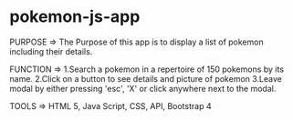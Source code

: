 # pokemon-js-app

PURPOSE  => The Purpose of this app is to display a list of pokemon including their details. 

FUNCTION => 1.Search a pokemon in a repertoire of 150 pokemons by its name.
            2.Click on a button to see details and picture of pokemon
            3.Leave modal by either pressing 'esc', 'X' or click anywhere next to the modal.

TOOLS    => HTML 5, Java Script, CSS, API, Bootstrap 4 
